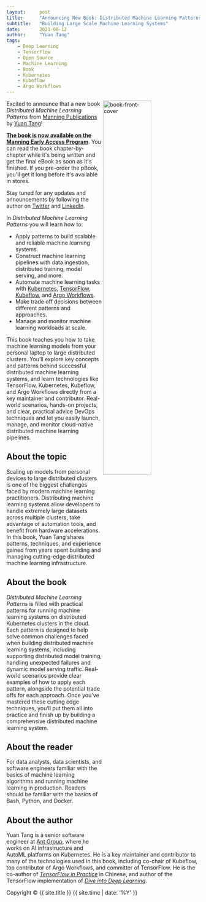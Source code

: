 ```yaml
---
layout:     post
title:      "Announcing New Book: Distributed Machine Learning Patterns"
subtitle:   "Building Large Scale Machine Learning Systems"
date:       2021-06-12
author:     "Yuan Tang"
tags:
    - Deep Learning
    - TensorFlow
    - Open Source
    - Machine Learning
    - Book
    - Kubernetes
    - Kubeflow
    - Argo Workflows
---
```



<img align="right" src="../../../../../img/inblog/book-front-cover.png" alt="book-front-cover" width="50%" height="50%">

Excited to announce that a new book *Distributed Machine Learning Patterns* from [Manning Publications](https://www.manning.com/) by [Yuan Tang](https://github.com/terrytangyuan)!

**[The book is now available on the Manning Early Access Program](https://bit.ly/2RKv8Zo)**. You can read the book chapter-by-chapter while it's being written and get the final eBook as soon as it's finished. If you pre-order the pBook, you'll get it long before it's available in stores.

Stay tuned for any updates and announcements by following the author on [Twitter](https://twitter.com/TerryTangYuan) and [LinkedIn](https://www.linkedin.com/in/terrytangyuan/).

In *Distributed Machine Learning Patterns* you will learn how to:

* Apply patterns to build scalable and reliable machine learning systems.
* Construct machine learning pipelines with data ingestion, distributed training, model serving, and more.
* Automate machine learning tasks with [Kubernetes](https://kubernetes.io/), [TensorFlow](https://www.tensorflow.org/), [Kubeflow](https://www.kubeflow.org/), and [Argo Workflows](https://argoproj.github.io/argo-workflows/).
* Make trade off decisions between different patterns and approaches.
* Manage and monitor machine learning workloads at scale.

This book teaches you how to take machine learning models from your personal laptop to large distributed clusters. You’ll explore key concepts and patterns behind successful distributed machine learning systems, and learn technologies like TensorFlow, Kubernetes, Kubeflow, and Argo Workflows directly from a key maintainer and contributor. Real-world scenarios, hands-on projects, and clear, practical advice DevOps techniques and let you easily launch, manage, and monitor cloud-native distributed machine learning pipelines.

## About the topic

Scaling up models from personal devices to large distributed clusters is one of the biggest challenges faced by modern machine learning practitioners. Distributing machine learning systems allow developers to handle extremely large datasets across multiple clusters, take advantage of automation tools, and benefit from hardware accelerations. In this book, Yuan Tang shares patterns, techniques, and experience gained from years spent building and managing cutting-edge distributed machine learning infrastructure.

## About the book

*Distributed Machine Learning Patterns* is filled with practical patterns for running machine learning systems on distributed Kubernetes clusters in the cloud. Each pattern is designed to help solve common challenges faced when building distributed machine learning systems, including supporting distributed model training, handling unexpected failures and dynamic model serving traffic. Real-world scenarios provide clear examples of how to apply each pattern, alongside the potential trade offs for each approach. Once you’ve mastered these cutting edge techniques, you’ll put them all into practice and finish up by building a comprehensive distributed machine learning system.

## About the reader

For data analysts, data scientists, and software engineers familiar with the basics of machine learning algorithms and running machine learning in production. Readers should be familiar with the basics of Bash, Python, and Docker.

## About the author

Yuan Tang is a senior software engineer at [Ant Group](https://www.antgroup.com/), where he works on AI infrastructure and AutoML platforms on Kubernetes. He is a key maintainer and contributor to many of the technologies used in this book, including co-chair of Kubeflow, top contributor of Argo Workflows, and committer of TensorFlow. He is the co-author of *[TensorFlow in Practice](https://terrytangyuan.github.io/2017/02/12/tensorflow-in-practice-book-chinese/)* in Chinese, and author of the TensorFlow implementation of *[Dive into Deep Learning](https://d2l.ai/)*.


<p class="copyright text-muted">
	Copyright &copy; {{ site.title }} {{ site.time | date: '%Y' }}
</p>

